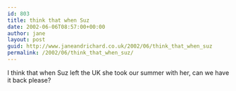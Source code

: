 ```yaml
---
id: 803
title: think that when Suz
date: 2002-06-06T08:57:00+00:00
author: jane
layout: post
guid: http://www.janeandrichard.co.uk/2002/06/think_that_when_suz
permalink: /2002/06/think_that_when_suz/
---
```

I think that when Suz left the UK she took our summer with her, can we have it back please?